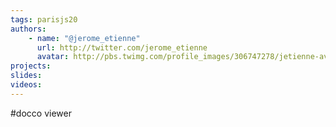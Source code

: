 ```yaml
---
tags: parisjs20
authors:
    - name: "@jerome_etienne"
      url: http://twitter.com/jerome_etienne
      avatar: http://pbs.twimg.com/profile_images/306747278/jetienne-avatar_bigger.jpg
projects:
slides:
videos:
---
```

#docco viewer
